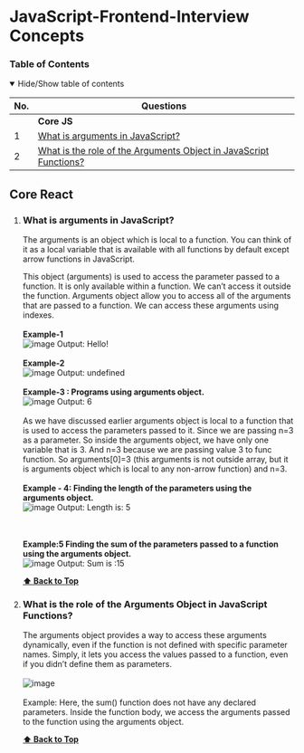 # JavaScript-Frontend-Interview Concepts


### Table of Contents

<details open>
<summary>
Hide/Show table of contents
</summary>

| No. | Questions                                                                                                                                                                                                                        |
| --- | -------------------------------------------------------------------------------------------------------------------------------------------------------------------------------------------------------------------------------- |
|     | **Core JS**                                                                                                                                                                                                                   |
| 1   | [What is arguments in JavaScript?](#What-is-arguments-in-JavaScript)                                                                                                                                                           |
| 2   | [What is the role of the Arguments Object in JavaScript Functions?](#What-is-the-role-of-the-Arguments-Object-in-JavaScript-Functions)                                                                                         |
      



## Core React

1.  ### What is arguments in JavaScript?

      The arguments is an object which is local to a function. You can think of it as a local variable that is available with all functions by default except arrow functions in JavaScript. 
   
      This object (arguments) is used to access the parameter passed to a function. It is only available within a function. We can’t access it outside the function. Arguments object allow you to access all of the 
      arguments that are passed to a function. We can access these arguments using indexes.
      <br><br>
      <b>Example-1</b>
      <br>
      ![image](https://github.com/user-attachments/assets/8bda67e2-2f8f-4c39-880e-cc63be7c7ad0) Output: Hello!
       <br><br>
       <b>Example-2</b>
      <br>
      ![image](https://github.com/user-attachments/assets/ccefefcb-b259-4fc6-8734-9577fddf82b2) Output: undefined
       <br> <br>
       <b>Example-3 : Programs using arguments object.</b>
       <br>
       ![image](https://github.com/user-attachments/assets/5337bb52-c48d-403b-a1d2-ff6bf1758698) Output: 6
       <br> <br>
      As we have discussed earlier arguments object is local to a function that is used to access the parameters passed to it.
      Since we are passing n=3 as a parameter. So inside the arguments object, we have only one variable that is 3. And n=3 because we are passing value 3 to func function. So arguments[0]=3 (this arguments is          not outside array, but it is arguments object which is local to any non-arrow function) and n=3.
       <br> <br>
       <b>Example - 4: Finding the length of the parameters using the arguments object.</b>
       <br>
       ![image](https://github.com/user-attachments/assets/0506c403-c24b-4341-8e1d-09073794fb53) Output: Length is: 5

       <br> <br>
       <b>Example:5 Finding the sum of the parameters passed to a function using the arguments object.</b>
       <br>
       ![image](https://github.com/user-attachments/assets/b290c039-002d-4ff2-ae24-24f27d93957c) Output: Sum is :15


    **[⬆ Back to Top](#table-of-contents)**

2.  ### What is the role of the Arguments Object in JavaScript Functions?

      The arguments object provides a way to access these arguments dynamically, even if the function is not defined with specific parameter names.
      Simply, it lets you access the values passed to a function, even if you didn’t define them as parameters.
      <br><br>
      ![image](https://github.com/user-attachments/assets/c55e922d-4f40-4d9e-8fbf-9a584a19c11e)
      <br><br>
      Example: Here, the sum() function does not have any declared parameters. Inside the function body, we access the arguments passed to the function using the arguments object. 


    **[⬆ Back to Top](#table-of-contents)**

